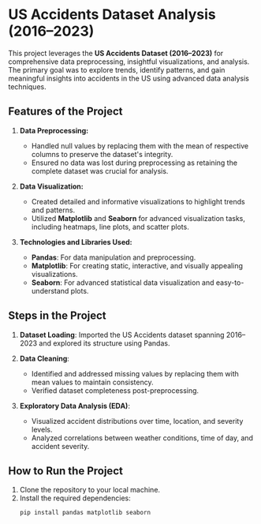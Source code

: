 # US Accidents Dataset Analysis (2016–2023)

This project leverages the **US Accidents Dataset (2016–2023)** for comprehensive data preprocessing, insightful visualizations, and analysis. The primary goal was to explore trends, identify patterns, and gain meaningful insights into accidents in the US using advanced data analysis techniques.

## Features of the Project

1. **Data Preprocessing:**
   - Handled null values by replacing them with the mean of respective columns to preserve the dataset's integrity.
   - Ensured no data was lost during preprocessing as retaining the complete dataset was crucial for analysis.

2. **Data Visualization:**
   - Created detailed and informative visualizations to highlight trends and patterns.
   - Utilized **Matplotlib** and **Seaborn** for advanced visualization tasks, including heatmaps, line plots, and scatter plots.

3. **Technologies and Libraries Used:**
   - **Pandas**: For data manipulation and preprocessing.
   - **Matplotlib**: For creating static, interactive, and visually appealing visualizations.
   - **Seaborn**: For advanced statistical data visualization and easy-to-understand plots.

## Steps in the Project

1. **Dataset Loading**:
   Imported the US Accidents dataset spanning 2016–2023 and explored its structure using Pandas.

2. **Data Cleaning**:
   - Identified and addressed missing values by replacing them with mean values to maintain consistency.
   - Verified dataset completeness post-preprocessing.

3. **Exploratory Data Analysis (EDA)**:
   - Visualized accident distributions over time, location, and severity levels.
   - Analyzed correlations between weather conditions, time of day, and accident severity.


## How to Run the Project

1. Clone the repository to your local machine.
2. Install the required dependencies:
   ```bash
   pip install pandas matplotlib seaborn
